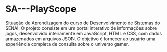 # SA---PlayScope
Situação de Aprendizagem do curso de Desenvolvimento de Sistemas do SENAI. O projeto consiste em um portal interativo de informações sobre jogos, desenvolvido inteiramente em JavaScript, HTML e CSS, com dados armazenados em arquivos JSON. O objetivo é fornecer ao usuário uma experiência completa de consulta sobre o universo gamer.
